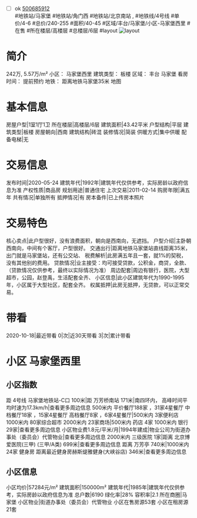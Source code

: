 - [ ] ok [500685912](https://bj.5i5j.com/ershoufang/500685912.html)  
 #地铁站/马家堡 #地铁站/角门西 #地铁站/北京南站 ,  #地铁线/4号线
#单价/4-6 #总价/240-255 #面积/40-45   #区域/丰台/马家堡/小区-马家堡西里 #在售 #所在楼层/高楼层 #总楼层/6层 #layout 
![layout](http://image2a.5i5j.com/scm/HOUSE_CUSTOMER/e3c0e32ce0c748ffba038f98c4b75d8f.jpg_P5.jpg) 
# 简介 
 242万,  5.57万/m² 
小区： 马家堡西里
建筑类型： 板楼
区域： 丰台 马家堡
看房时间： 提前预约
地铁： 距离地铁马家堡35米 地图
# 基本信息 
 房屋户型|1室1厅1卫
所在楼层|高楼层/6层
建筑面积|43.42平米
户型结构|平层
建筑类型|板楼
房屋朝向|西南
建筑结构|砖混
装修情况|简装
供暖方式|集中供暖
配备电梯|无
# 交易信息 
 发布时间|2020-05-24
建筑年代|1992年|建筑年代仅供参考，实际房龄以政府信息为准
产权性质|商品房
规划用途|普通住宅
上次交易|2011-02-14
购房年限|满五年
共有情况|单独所有
抵押情况|有
房本备件|已上传房本照片
# 交易特色 
 核心卖点|此户型很好，没有浪费面积，朝向是西南向，无遮挡。
户型介绍|主卧朝西南向，中间有个客厅，户型很好。
交通出行|距离地铁马家堡站直线距离35米，出门就是马家堡站，还有公交站、
税费解析|此房满五年且一套，就1%的契税，没有其他别的费用。
贷款情况|业主接受：均可接受贷款，公积金，商贷，全款、（贷款情况仅供参考，最终以实际情况为准）
周边配套|周边有银行，医院，大型超市，公园，赵登禹，生活配套全齐、
小区信息|此小区建筑年代为1990-1995年，小区属于大型社区，配套全齐。
权属抵押|此房无抵押，无贷款，可以正常交易。
# 带看 
 2020-10-18|最近带看	 0|次|近30天带看	 3|次|累计带看
# 小区 马家堡西里
## 小区指数 
 距 4号线 马家堡地铁站-C口 100米|距 万芳桥南站 171米|南四环内， 高峰时间平均时速为17.3km/h|查看更多周边信息
500米内 平价餐厅188家 ，31家4星餐厅
中档餐厅18家 ，15家4星餐厅
高档餐厅8家 ，6家4星餐厅|500米内 3家便利店
1000米内 80家综合超市
2000米内 23家商场|500米内 药店 4家
1000米内 银行 29家|查看更多周边信息
小区物业费1.8元/平米/月|1994年建成|物业公司为街道办事处（委员会）代管物业|查看更多周边信息
2000米内 三级医院 1家|距离 北京博爱医院(三甲) (三甲/A类) 699米|查看更多周边信息
距离 万芳亭 740米|1000米内 24家 健身房
距离最近健身房赫斯缇雅健身(大峡谷店) 346米|查看更多周边信息
## 小区信息 
 小区均价|57284元/m²
建筑面积|150000m²
建筑年代|1985年|建筑年代仅供参考，实际房龄以政府信息为准
总户数|6190
绿化率|28%
容积率|2.1
所在商圈|马家堡
小区物业|街道办事处（委员会）代管物业
小区在售房源53套
小区在租房源21套
